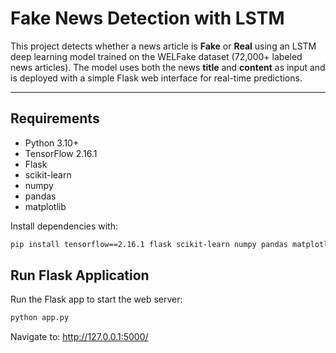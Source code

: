 # Fake News Detection with LSTM

This project detects whether a news article is **Fake** or **Real** using an LSTM deep learning model trained on the WELFake dataset (72,000+ labeled news articles). The model uses both the news **title** and **content** as input and is deployed with a simple Flask web interface for real-time predictions.

---

## Requirements

- Python 3.10+
- TensorFlow 2.16.1
- Flask
- scikit-learn
- numpy
- pandas
- matplotlib

Install dependencies with:

```bash
pip install tensorflow==2.16.1 flask scikit-learn numpy pandas matplotlib
```

## Run Flask Application
Run the Flask app to start the web server:
```bash
python app.py
```

Navigate to:
    http://127.0.0.1:5000/
